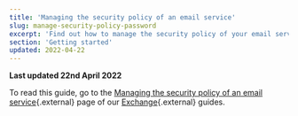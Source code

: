 ```yaml
---
title: 'Managing the security policy of an email service'
slug: manage-security-policy-password
excerpt: 'Find out how to manage the security policy of your email service'
section: 'Getting started'
updated: 2022-04-22
---
```


**Last updated 22nd April 2022**

To read this guide, go to the [Managing the security policy of an email service](https://docs.ovh.com/gb/en/microsoft-collaborative-solutions/manage-security-policy-password/){.external} page of our [Exchange](https://docs.ovh.com/gb/en/microsoft-collaborative-solutions/){.external} guides.